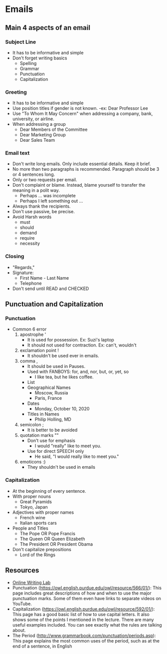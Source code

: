 # Emails

## Main 4 aspects of an email

### Subject Line

- It has to be informative and simple
- Don't forget writing basics
  - Spelling
  - Grammar
  - Punctuation
  - Capitalization

### Greeting

- It has to be informative and simple
- Use position titles if gender is not known.
  -ex: Dear Professor Lee
- Use "To Whom It May Concern" when addressing a company, bank, university, or airline.
- When addressing a group
  - Dear Members of the Committee
  - Dear Marketing Group
  - Dear Sales Team

### Email text

- Don't write long emails. Only include essential details. Keep it brief.
- No more than two paragraphs is recommended. Paragraph should be 3 or 4 sentences long.
- Only or two requests per email.
- Don't complaint or blame. Instead, blame yourself to transfer the meaning in a polit way.
  - Perhaps ... was incomplete
  - Perhaps I left something out ...
- Always thank the recipients.
- Don't use passive, be precise.
- Avoid Harsh words
  - must
  - should
  - demand
  - require
  - necessity

### Closing

- "Regards,"
- Signature:
  - First Name - Last Name
  - Telephone
- Don't send until READ and CHECKED

## Punctuation and Capitalization

### Punctuation

- Common 6 error
  1. apostrophe '
     - It is used for possession. Ex: Suzi's laptop
     - It should not used for contraction. Ex: can't, wouldn't
  2. exclamation point !
     - It shouldn't be used ever in emails.
  3. comma ,
     - It should be used in Pauses.
     - Used with FANBOYS: for, and, nor, but, or, yet, so
       - I like tea, but he likes coffee.
     - List
     - Geographical Names
       - Moscow, Russia
       - Paris, France
     - Dates
       - Monday, October 10, 2020
     - Titles in Names
       - Philip Holling, MD
  4. semicolon ;
     - It is better to be avoided
  5. quotation marks ""
     - Don't use for emphasis
       - I would "really" like to meet you.
     - Use for direct SPEECH only
       - He said, "I would really like to meet you."
  6. emoticons :)
     - They shouldn't be used in emails

### Capitalization

- At the beginning of every sentence.
- With proper nouns
  - Great Pyramids
  - Tokyo, Japan
- Adjectives with proper names
  - French wine
  - Italian sports cars
- People and Titles
  - The Pope OR Pope Francis
  - The Queen OR Queen Elizabeth
  - The President OR President Obama
- Don't capitalize prepositions
  - Lord of the Rings

## Resources

- [Online Writing Lab](https://owl.purdue.edu/)
- Punctuation (https://owl.english.purdue.edu/owl/resource/566/01/): This page includes great descriptions of how and when to use the major punctuation marks. Some of them even have links to separate videos on YouTube.
- Capitalization (https://owl.english.purdue.edu/owl/resource/592/01/): This page has a good basic list of how to use capital letters. It also shows some of the points I mentioned in the lecture. There are many useful examples included. You can see exactly what the rules are talking about.
- The Period (http://www.grammarbook.com/punctuation/periods.asp): This page explains the most common uses of the period, such as at the end of a sentence, in English